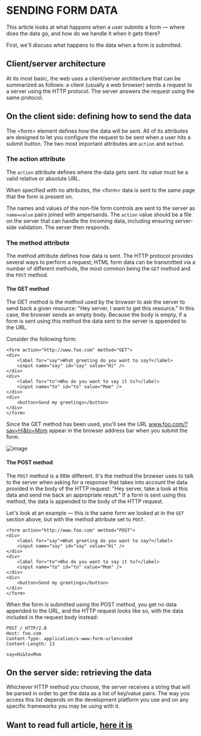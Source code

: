 # SENDING FORM DATA

This article looks at what happens when a user submits a form — where does the data go, and how do we handle it when it gets there?

First, we'll discuss what happens to the data when a form is submitted.

## Client/server architecture

At its most basic, the web uses a client/server architecture that can be summarized as follows: a client (usually a web browser) sends a request to a server using the HTTP protocol. The server answers the request using the same protocol.

## On the client side: defining how to send the data

The \<form\> element defines how the data will be sent. All of its attributes are designed to let you configure the request to be sent when a user hits a submit button. The two most important attributes are `action` and `method`.

### The action attribute

The `action` attribute defines where the data gets sent. Its value must be a valid relative or absolute URL.

When specified with no attributes, the \<form\> data is sent to the same page that the form is present on.

The names and values of the non-file form controls are sent to the server as `name=value` pairs joined with ampersands. The `action` value should be a file on the server that can handle the incoming data, including ensuring server-side validation. The server then responds.

### The method attribute

The method attribute defines how data is sent. The HTTP protocol provides several ways to perform a request; HTML form data can be transmitted via a number of different methods, the most common being the `GET` method and the `POST` method.

#### The GET method

The GET method is the method used by the browser to ask the server to send back a given resource: "Hey server, I want to get this resource." In this case, the browser sends an empty body. Because the body is empty, if a form is sent using this method the data sent to the server is appended to the URL.

Consider the following form:

    <form action="http://www.foo.com" method="GET">
    <div>
        <label for="say">What greeting do you want to say?</label>
        <input name="say" id="say" value="Hi" />
    </div>
    <div>
        <label for="to">Who do you want to say it to?</label>
        <input name="to" id="to" value="Mom" />
    </div>
    <div>
        <button>Send my greetings</button>
    </div>
    </form>

Since the GET method has been used, you'll see the URL www.foo.com/?say=Hi&to=Mom appear in the browser address bar when you submit the form.

![image](https://developer.mozilla.org/en-US/docs/Learn/Forms/Sending_and_retrieving_form_data/url-parameters.png)

#### The POST method

The `POST` method is a little different. It's the method the browser uses to talk to the server when asking for a response that takes into account the data provided in the body of the HTTP request: "Hey server, take a look at this data and send me back an appropriate result." If a form is sent using this method, the data is appended to the body of the HTTP request.

Let's look at an example — this is the same form we looked at in the `GET` section above, but with the method attribute set to `POST`.

    <form action="http://www.foo.com" method="POST">
    <div>
        <label for="say">What greeting do you want to say?</label>
        <input name="say" id="say" value="Hi" />
    </div>
    <div>
        <label for="to">Who do you want to say it to?</label>
        <input name="to" id="to" value="Mom" />
    </div>
    <div>
        <button>Send my greetings</button>
    </div>
    </form>

When the form is submitted using the POST method, you get no data appended to the URL, and the HTTP request looks like so, with the data included in the request body instead:

    POST / HTTP/2.0
    Host: foo.com
    Content-Type: application/x-www-form-urlencoded
    Content-Length: 13

    say=Hi&to=Mom

## On the server side: retrieving the data

Whichever HTTP method you choose, the server receives a string that will be parsed in order to get the data as a list of key/value pairs. The way you access this list depends on the development platform you use and on any specific frameworks you may be using with it.

## Want to read full article, [here it is][1]

[1]: <https://developer.mozilla.org/en-US/docs/Learn/Forms/Sending_and_retrieving_form_data>















